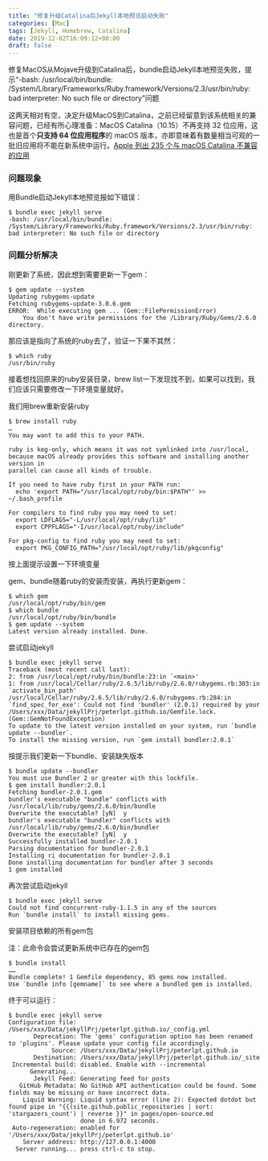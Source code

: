 ```yaml
---
title: "修复升级Catalina后Jekyll本地预览启动失败"
categories: [Mac]
tags: [Jekyll, Homebrew, Catalina]
date: 2019-12-02T16:09:12+08:00
draft: false
---
```


修复MacOS从Mojave升级到Catalina后，bundle启动Jekyll本地预览失败，提示“-bash: /usr/local/bin/bundle: /System/Library/Frameworks/Ruby.framework/Versions/2.3/usr/bin/ruby: bad interpreter: No such file or directory”问题

<!--more-->

这两天相对有空，决定升级MacOS到Catalina，之前已经留意到该系统相关的兼容问题，已经有所心理准备：MacOS Catalina（10.15）不再支持 32 位应用，这也是首个**只支持 64 位应用程序**的 macOS 版本，亦即意味着有数量相当可观的一批旧应用将不能在新系统中运行。[Apple 列出 235 个与 macOS Catalina 不兼容的应用](https://www.oschina.net/news/110544/235-apps-incompatible-with-catalina)

### 问题现象

用Bundle启动Jekyll本地预览报如下错误：

```shell
$ bundle exec jekyll serve
-bash: /usr/local/bin/bundle: /System/Library/Frameworks/Ruby.framework/Versions/2.3/usr/bin/ruby: bad interpreter: No such file or directory
```

### 问题分析解决

刚更新了系统，因此想到需要更新一下gem：

```shell
$ gem update --system
Updating rubygems-update
Fetching rubygems-update-3.0.6.gem
ERROR:  While executing gem ... (Gem::FilePermissionError)
    You don't have write permissions for the /Library/Ruby/Gems/2.6.0 directory.
```

那应该是指向了系统的ruby去了，验证一下果不其然：

```shell
$ which ruby
/usr/bin/ruby
```

接着想找回原来的ruby安装目录，brew list一下发现找不到，如果可以找到，我们应该只需要修改一下环境变量就好。

我们用brew重新安装ruby

```shell
$ brew install ruby
…
You may want to add this to your PATH.

ruby is keg-only, which means it was not symlinked into /usr/local,
because macOS already provides this software and installing another version in
parallel can cause all kinds of trouble.

If you need to have ruby first in your PATH run:
  echo 'export PATH="/usr/local/opt/ruby/bin:$PATH"' >> ~/.bash_profile

For compilers to find ruby you may need to set:
  export LDFLAGS="-L/usr/local/opt/ruby/lib"
  export CPPFLAGS="-I/usr/local/opt/ruby/include"

For pkg-config to find ruby you may need to set:
  export PKG_CONFIG_PATH="/usr/local/opt/ruby/lib/pkgconfig"
```

按上面提示设置一下环境变量

gem、bundle随着ruby的安装而安装，再执行更新gem：

```shell
$ which gem
/usr/local/opt/ruby/bin/gem
$ which bundle
/usr/local/opt/ruby/bin/bundle
$ gem update --system
Latest version already installed. Done.
```

尝试启动jekyll

```shell
$ bundle exec jekyll serve
Traceback (most recent call last):
2: from /usr/local/opt/ruby/bin/bundle:23:in `<main>'
1: from /usr/local/Cellar/ruby/2.6.5/lib/ruby/2.6.0/rubygems.rb:303:in `activate_bin_path'
/usr/local/Cellar/ruby/2.6.5/lib/ruby/2.6.0/rubygems.rb:284:in `find_spec_for_exe': Could not find 'bundler' (2.0.1) required by your /Users/xxx/Data/jekyllPrj/peterlpt.github.io/Gemfile.lock. (Gem::GemNotFoundException)
To update to the latest version installed on your system, run `bundle update --bundler`.
To install the missing version, run `gem install bundler:2.0.1`
```

按提示我们更新一下bundle、安装缺失版本

```shell
$ bundle update --bundler
You must use Bundler 2 or greater with this lockfile.
$ gem install bundler:2.0.1
Fetching bundler-2.0.1.gem
bundler's executable "bundle" conflicts with /usr/local/lib/ruby/gems/2.6.0/bin/bundle
Overwrite the executable? [yN]  y
bundler's executable "bundler" conflicts with /usr/local/lib/ruby/gems/2.6.0/bin/bundler
Overwrite the executable? [yN]  y
Successfully installed bundler-2.0.1
Parsing documentation for bundler-2.0.1
Installing ri documentation for bundler-2.0.1
Done installing documentation for bundler after 3 seconds
1 gem installed
```

再次尝试启动jekyll

```shell
$ bundle exec jekyll serve
Could not find concurrent-ruby-1.1.5 in any of the sources
Run `bundle install` to install missing gems.
```

安装项目依赖的所有gem包

注：此命令会尝试更新系统中已存在的gem包

```shell
$ bundle install
……
Bundle complete! 1 Gemfile dependency, 85 gems now installed.
Use `bundle info [gemname]` to see where a bundled gem is installed.
```

终于可以运行：

```shell
$ bundle exec jekyll serve
Configuration file: /Users/xxx/Data/jekyllPrj/peterlpt.github.io/_config.yml
       Deprecation: The 'gems' configuration option has been renamed to 'plugins'. Please update your config file accordingly.
            Source: /Users/xxx/Data/jekyllPrj/peterlpt.github.io
       Destination: /Users/xxx/Data/jekyllPrj/peterlpt.github.io/_site
 Incremental build: disabled. Enable with --incremental
      Generating... 
       Jekyll Feed: Generating feed for posts
   GitHub Metadata: No GitHub API authentication could be found. Some fields may be missing or have incorrect data.
    Liquid Warning: Liquid syntax error (line 2): Expected dotdot but found pipe in "{{(site.github.public_repositories | sort: 'stargazers_count') | reverse }}" in pages/open-source.md
                    done in 6.972 seconds.
 Auto-regeneration: enabled for '/Users/xxx/Data/jekyllPrj/peterlpt.github.io'
    Server address: http://127.0.0.1:4000
  Server running... press ctrl-c to stop.
```

